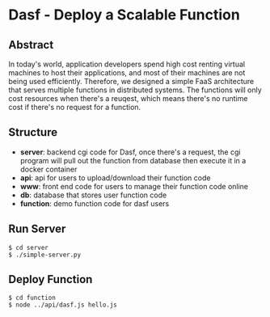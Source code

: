 # Dasf - Deploy a Scalable Function

## Abstract

In today's world, application developers spend high cost renting virtual machines to host their applications, and most of their machines are not being used efficiently. Therefore, we designed a simple FaaS architecture that serves multiple functions in distributed systems. The functions will only cost resources when there's a reuqest, which means there's no runtime cost if there's no request for a function.

## Structure

- **server**: backend cgi code for Dasf, once there's a request, the cgi program will pull out the function from database then execute it in a docker container
- **api**: api for users to upload/download their function code
- **www**: front end code for users to manage their function code online
- **db**: database that stores user function code
- **function**: demo function code for dasf users

## Run Server

    $ cd server
    $ ./simple-server.py

## Deploy Function

    $ cd function
    $ node ../api/dasf.js hello.js

